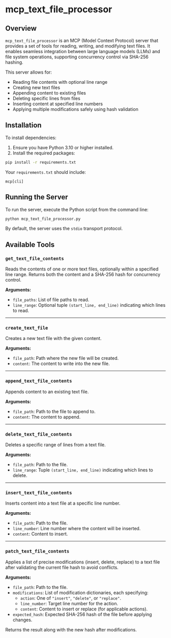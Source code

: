 # mcp_text_file_processor

## Overview

`mcp_text_file_processor` is an MCP (Model Context Protocol) server that provides a set of tools for reading, writing, and modifying text files. It enables seamless integration between large language models (LLMs) and file system operations, supporting concurrency control via SHA-256 hashing.

This server allows for:
- Reading file contents with optional line range
- Creating new text files
- Appending content to existing files
- Deleting specific lines from files
- Inserting content at specified line numbers
- Applying multiple modifications safely using hash validation

## Installation

To install dependencies:

1. Ensure you have Python 3.10 or higher installed.
2. Install the required packages:

```bash
pip install -r requirements.txt
```

Your `requirements.txt` should include:

```
mcp[cli]
```

## Running the Server

To run the server, execute the Python script from the command line:

```bash
python mcp_text_file_processor.py
```

By default, the server uses the `stdio` transport protocol.

## Available Tools

### `get_text_file_contents`

Reads the contents of one or more text files, optionally within a specified line range. Returns both the content and a SHA-256 hash for concurrency control.

**Arguments:**
- `file_paths`: List of file paths to read.
- `line_range`: Optional tuple `(start_line, end_line)` indicating which lines to read.

---

### `create_text_file`

Creates a new text file with the given content.

**Arguments:**
- `file_path`: Path where the new file will be created.
- `content`: The content to write into the new file.

---

### `append_text_file_contents`

Appends content to an existing text file.

**Arguments:**
- `file_path`: Path to the file to append to.
- `content`: The content to append.

---

### `delete_text_file_contents`

Deletes a specific range of lines from a text file.

**Arguments:**
- `file_path`: Path to the file.
- `line_range`: Tuple `(start_line, end_line)` indicating which lines to delete.

---

### `insert_text_file_contents`

Inserts content into a text file at a specific line number.

**Arguments:**
- `file_path`: Path to the file.
- `line_number`: Line number where the content will be inserted.
- `content`: Content to insert.

---

### `patch_text_file_contents`

Applies a list of precise modifications (insert, delete, replace) to a text file after validating the current file hash to avoid conflicts.

**Arguments:**
- `file_path`: Path to the file.
- `modifications`: List of modification dictionaries, each specifying:
  - `action`: One of `"insert"`, `"delete"`, or `"replace"`.
  - `line_number`: Target line number for the action.
  - `content`: Content to insert or replace (for applicable actions).
- `expected_hash`: Expected SHA-256 hash of the file before applying changes.

Returns the result along with the new hash after modifications.